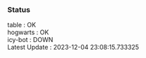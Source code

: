 ### Status


table : OK  
hogwarts : OK  
icy-bot : DOWN  
Latest Update : 2023-12-04 23:08:15.733325
